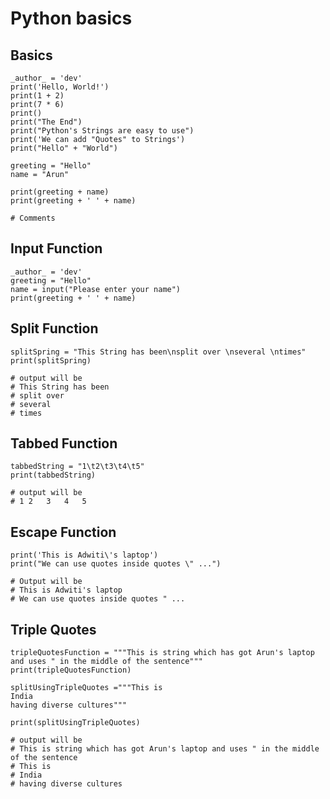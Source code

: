 # Python basics 

## Basics

    _author_ = 'dev'
    print('Hello, World!')
    print(1 + 2)
    print(7 * 6)
    print()
    print("The End")
    print("Python's Strings are easy to use")
    print('We can add "Quotes" to Strings')
    print("Hello" + "World")
    
    greeting = "Hello"
    name = "Arun"
    
    print(greeting + name)
    print(greeting + ' ' + name)
    
    # Comments

## Input Function

    _author_ = 'dev'
    greeting = "Hello"
    name = input("Please enter your name")
    print(greeting + ' ' + name)

## Split Function

    splitSpring = "This String has been\nsplit over \nseveral \ntimes"
    print(splitSpring)
    
    # output will be
    # This String has been
    # split over
    # several
    # times

## Tabbed Function

    tabbedString = "1\t2\t3\t4\t5"
    print(tabbedString)
    
    # output will be
    # 1	2	3	4	5

## Escape Function

    print('This is Adwiti\'s laptop')
    print("We can use quotes inside quotes \" ...")
    
    # Output will be
    # This is Adwiti's laptop
    # We can use quotes inside quotes " ...
   
## Triple Quotes

    tripleQuotesFunction = """This is string which has got Arun's laptop and uses " in the middle of the sentence"""
    print(tripleQuotesFunction)
    
    splitUsingTripleQuotes ="""This is
    India
    having diverse cultures"""
    
    print(splitUsingTripleQuotes)
    
    # output will be
    # This is string which has got Arun's laptop and uses " in the middle of the sentence
    # This is
    # India
    # having diverse cultures

